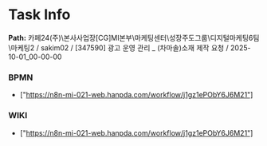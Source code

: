# Task Info

**Path:** 카페24(주)\본사사업장\[CG]MI본부\마케팅센터\성장주도그룹\디지털마케팅6팀\마케팅2 / sakim02 / [347590] 광고 운영 관리 _ (차마솔)소재 제작 요청 / 2025-10-01_00-00-00

### BPMN
- ["https://n8n-mi-021-web.hanpda.com/workflow/j1gz1ePObY6J6M21"]

### WIKI
- ["https://n8n-mi-021-web.hanpda.com/workflow/j1gz1ePObY6J6M21"]


